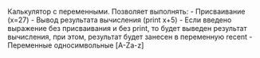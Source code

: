 Калькулятор с переменными.
Позволяет выполнять:
	- Присваивание (x=27)
	- Вывод результата вычисления (print x+5)
	- Если введено выражение без присваивания и без print,
		то будет выведен результат вычисления, 
		при этом, результат будет занесен в переменную recent
	- Переменные односимвольные [A-Za-z]

